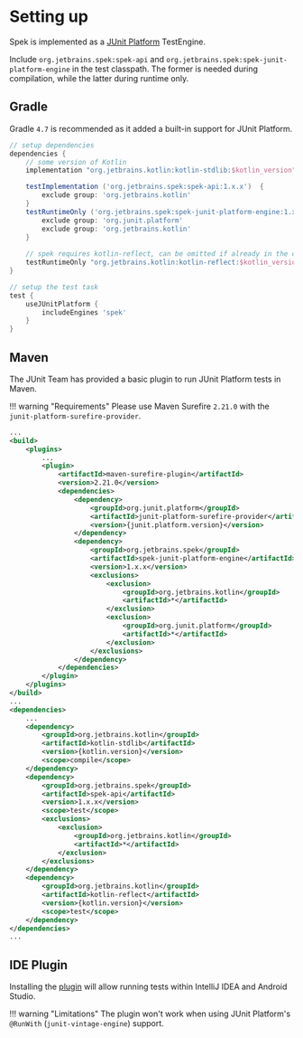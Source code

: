 # Setting up
Spek is implemented as a [JUnit Platform](https://junit.org/junit5) TestEngine. 

Include `org.jetbrains.spek:spek-api` and `org.jetbrains.spek:spek-junit-platform-engine` 
in the test classpath. The former is needed during compilation, while the latter during runtime only.

## Gradle
Gradle `4.7` is recommended as it added a built-in support for JUnit Platform.

```groovy
// setup dependencies
dependencies {
    // some version of Kotlin
    implementation "org.jetbrains.kotlin:kotlin-stdlib:$kotlin_version"

    testImplementation ('org.jetbrains.spek:spek-api:1.x.x')  {
        exclude group: 'org.jetbrains.kotlin'
    }
    testRuntimeOnly ('org.jetbrains.spek:spek-junit-platform-engine:1.x.x') {
        exclude group: 'org.junit.platform'
        exclude group: 'org.jetbrains.kotlin'
    }
    
    // spek requires kotlin-reflect, can be omitted if already in the classpath
    testRuntimeOnly "org.jetbrains.kotlin:kotlin-reflect:$kotlin_version"
}

// setup the test task
test {
    useJUnitPlatform {
        includeEngines 'spek'
    }
}
```
    
## Maven
The JUnit Team has provided a basic plugin to run JUnit Platform tests in Maven.

!!! warning "Requirements"
    Please use Maven Surefire `2.21.0` with the `junit-platform-surefire-provider`.
```xml
...
<build>
    <plugins>
        ...
        <plugin>
            <artifactId>maven-surefire-plugin</artifactId>
            <version>2.21.0</version>
            <dependencies>
                <dependency>
                    <groupId>org.junit.platform</groupId>
                    <artifactId>junit-platform-surefire-provider</artifactId>
                    <version>{junit.platform.version}</version>
                </dependency>
                <dependency>
                    <groupId>org.jetbrains.spek</groupId>
                    <artifactId>spek-junit-platform-engine</artifactId>
                    <version>1.x.x</version>
                    <exclusions>
                        <exclusion>
                            <groupId>org.jetbrains.kotlin</groupId>
                            <artifactId>*</artifactId>
                        </exclusion>
                        <exclusion>
                            <groupId>org.junit.platform</groupId>
                            <artifactId>*</artifactId>
                        </exclusion>
                    </exclusions>
                </dependency>
            </dependencies>
        </plugin>
    </plugins>
</build>
...
<dependencies>
    ...
    <dependency>
        <groupId>org.jetbrains.kotlin</groupId>
        <artifactId>kotlin-stdlib</artifactId>
        <version>{kotlin.version}</version>
        <scope>compile</scope>
    </dependency>
    <dependency>
        <groupId>org.jetbrains.spek</groupId>
        <artifactId>spek-api</artifactId>
        <version>1.x.x</version>
        <scope>test</scope>
        <exclusions>
            <exclusion>
                <groupId>org.jetbrains.kotlin</groupId>
                <artifactId>*</artifactId>
            </exclusion>
        </exclusions>
    </dependency>
    <dependency>
        <groupId>org.jetbrains.kotlin</groupId>
        <artifactId>kotlin-reflect</artifactId>
        <version>{kotlin.version}</version>
        <scope>test</scope>
    </dependency>
</dependencies>
...
```

## IDE Plugin
Installing the [plugin](https://plugins.jetbrains.com/plugin/8564-spek) will allow
running tests within IntelliJ IDEA and Android Studio.

!!! warning "Limitations"
    The plugin won't work when using JUnit Platform's `@RunWith` (`junit-vintage-engine`) support.
